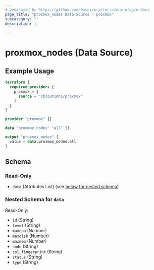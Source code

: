 ```yaml
---
# generated by https://github.com/hashicorp/terraform-plugin-docs
page_title: "proxmox_nodes Data Source - proxmox"
subcategory: ""
description: |-
  
---
```


# proxmox_nodes (Data Source)



## Example Usage

```terraform
terraform {
  required_providers {
    proxmox = {
      source = "cbcoutinho/proxmox"
    }
  }
}

provider "proxmox" {}

data "proxmox_nodes" "all" {}

output "proxmox_nodes" {
  value = data.proxmox_nodes.all
}
```

<!-- schema generated by tfplugindocs -->
## Schema

### Read-Only

- `data` (Attributes List) (see [below for nested schema](#nestedatt--data))

<a id="nestedatt--data"></a>
### Nested Schema for `data`

Read-Only:

- `id` (String)
- `level` (String)
- `maxcpu` (Number)
- `maxdisk` (Number)
- `maxmem` (Number)
- `node` (String)
- `ssl_fingerprint` (String)
- `status` (String)
- `type` (String)
